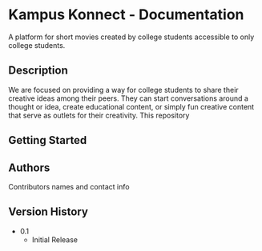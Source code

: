 # Kampus Konnect - Documentation

A platform for short movies created by college students accessible to only college students.

## Description
We are focused on providing a way for college students to share their creative ideas among their peers. They can start conversations around a thought or idea, create educational content, or simply fun creative content that serve as outlets for their creativity. This repository 

## Getting Started


## Authors

Contributors names and contact info


## Version History

* 0.1
    * Initial Release
